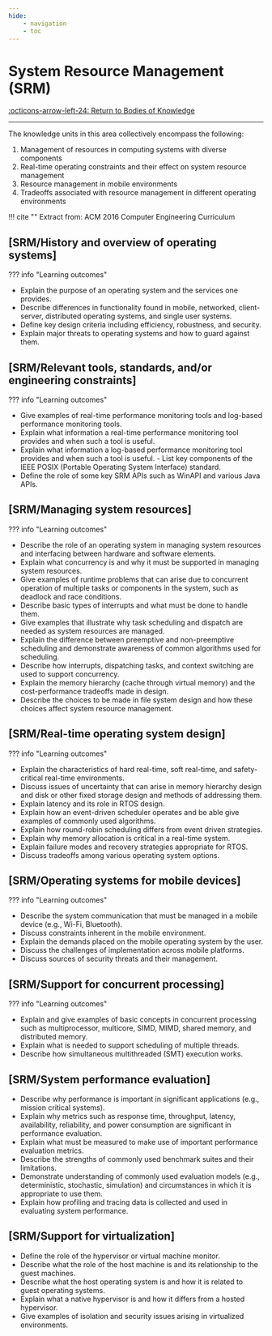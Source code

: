 ```yaml
---
hide:
    - navigation
    - toc
---
```

# System Resource Management (SRM)

[:octicons-arrow-left-24: Return to Bodies of Knowledge](/Bodies-of-Knowledge/)

---

The knowledge units in this area collectively encompass the following:

1. Management of resources in computing systems with diverse components
2. Real-time operating constraints and their effect on system resource management
3. Resource management in mobile environments
4. Tradeoffs associated with resource management in different operating environments

!!! cite ""
    Extract from: ACM 2016 Computer Engineering Curriculum

<!--## Units

---

<div class="container px-4 py-2" id="custom-cards">
    <div class="row row-cols-1 row-cols-lg-3 align-items-stretch g-4 py-3">
        <div class="col">
            <a href="02_Parallelism-Fundamentals">
                <div class="card card-cover h-100 overflow-hidden text-white bg-dark rounded-5 shadow-lg">
                    <div class="d-flex flex-column h-100 p-5 pb-3 text-white text-shadow-1">
                        <h2>PD/Parallelism Fundamentals</h2>
                    </div>
                </div>
            </a>
        </div>
        <div class="col">
            <a href="03_Parallel-Decomposition">
                <div class="card card-cover h-100 overflow-hidden text-white bg-dark rounded-5 shadow-lg">
                    <div class="d-flex flex-column h-100 p-5 pb-3 text-white text-shadow-1">
                        <h2>PD/Parallel Decomposition</h2>
                    </div>
                </div>
            </a>
        </div>
        <div class="col">
            <a href="04_Communication-Coordination">
                <div class="card card-cover h-100 overflow-hidden text-white bg-dark rounded-5 shadow-lg">
                    <div class="d-flex flex-column h-100 p-5 pb-3 text-shadow-1">
                        <h2>PD/Communication and Coordination</h2>
                    </div>
                </div>
            </a>
        </div>
    </div>
    <div class="row row-cols-1 row-cols-lg-3 align-items-stretch g-4 py-3">
        <div class="col">
            <a href="05_Parallel-Algorithms-Analysis-Programming">
                <div class="card card-cover h-100 overflow-hidden text-white bg-dark rounded-5 shadow-lg">
                    <div class="d-flex flex-column h-100 p-5 pb-3 text-white text-shadow-1">
                        <h2>PD/Parallel Algorithms, Analysis, and Programming</h2>
                    </div>
                </div>
            </a>
        </div>
        <div class="col">
            <a href="06_Parallel-Architecture">
                <div class="card card-cover h-100 overflow-hidden text-white bg-dark rounded-5 shadow-lg">
                    <div class="d-flex flex-column h-100 p-5 pb-3 text-white text-shadow-1">
                        <h2>PD/Parallel Architecture</h2>
                    </div>
                </div>
            </a>
        </div>
        <div class="col">
            <a href="07_Parallel-Performance">
                <div class="card card-cover h-100 overflow-hidden text-white bg-dark rounded-5 shadow-lg">
                    <div class="d-flex flex-column h-100 p-5 pb-3 text-shadow-1">
                        <h2>PD/Parallel Performance</h2>
                    </div>
                </div>
            </a>
        </div>
    </div>
    <div class="row row-cols-1 row-cols-lg-3 align-items-stretch g-4 py-3">
        <div class="col">
            <a href="08_Distributed-Systems">
                <div class="card card-cover h-100 overflow-hidden text-white bg-dark rounded-5 shadow-lg">
                    <div class="d-flex flex-column h-100 p-5 pb-3 text-white text-shadow-1">
                        <h2>PD/Distributed Systems</h2>
                    </div>
                </div>
            </a>
        </div>
        <div class="col">
            <a href="09_Cloud-Computing">
                <div class="card card-cover h-100 overflow-hidden text-white bg-dark rounded-5 shadow-lg">
                    <div class="d-flex flex-column h-100 p-5 pb-3 text-white text-shadow-1">
                        <h2>PD/Cloud Computing</h2>
                    </div>
                </div>
            </a>
        </div>
        <div class="col">
            <a href="10_Formal-Models-Semantics">
                <div class="card card-cover h-100 overflow-hidden text-white bg-dark rounded-5 shadow-lg">
                    <div class="d-flex flex-column h-100 p-5 pb-3 text-shadow-1">
                        <h2>PD/Formal Models and Semantics</h2>
                    </div>
                </div>
            </a>
        </div>
    </div>
</div>-->

## [SRM/History and overview of operating systems]

??? info "Learning outcomes"

- Explain the purpose of an operating system and the services one provides.
- Describe differences in functionality found in mobile, networked, client-server, distributed operating systems, and single user systems. 
- Define key design criteria including efficiency, robustness, and security.
- Explain major threats to operating systems and how to guard against them.

## [SRM/Relevant tools, standards, and/or engineering constraints]

??? info "Learning outcomes"

- Give examples of real-time performance monitoring tools and log-based performance monitoring tools.
- Explain what information a real-time performance monitoring tool provides and when such a tool is useful. 
- Explain what information a log-based performance monitoring tool provides and when such a tool is useful. - List key components of the IEEE POSIX (Portable Operating System Interface) standard.
- Define the role of some key SRM APIs such as WinAPI and various Java APIs.

## [SRM/Managing system resources]

??? info "Learning outcomes"

- Describe the role of an operating system in managing system resources and interfacing between hardware and software elements.
- Explain what concurrency is and why it must be supported in managing system resources.
- Give examples of runtime problems that can arise due to concurrent operation of multiple tasks or components in the system, such as deadlock and race conditions.
- Describe basic types of interrupts and what must be done to handle them.
- Give examples that illustrate why task scheduling and dispatch are needed as system resources are managed.
- Explain the difference between preemptive and non-preemptive scheduling and demonstrate awareness of common algorithms used for scheduling.
- Describe how interrupts, dispatching tasks, and context switching are used to support concurrency.
- Explain the memory hierarchy (cache through virtual memory) and the cost-performance tradeoffs made in design.
- Describe the choices to be made in file system design and how these choices affect system resource management.

## [SRM/Real-time operating system design]

??? info "Learning outcomes"

- Explain the characteristics of hard real-time, soft real-time, and safety-critical real-time environments.
- Discuss issues of uncertainty that can arise in memory hierarchy design and disk or other fixed storage design and methods of
addressing them.
- Explain latency and its role in RTOS design.
- Explain how an event-driven scheduler operates and be able give examples of commonly used algorithms.
- Explain how round-robin scheduling differs from event driven strategies.
- Explain why memory allocation is critical in a real-time system.
- Explain failure modes and recovery strategies appropriate for RTOS.
- Discuss tradeoffs among various operating system options.

## [SRM/Operating systems for mobile devices]

??? info "Learning outcomes"

- Describe the system communication that must be managed in a mobile device (e.g., Wi-Fi, Bluetooth). 
- Discuss constraints inherent in the mobile environment.
- Explain the demands placed on the mobile operating system by the user.
- Discuss the challenges of implementation across mobile platforms.
- Discuss sources of security threats and their management. 

## [SRM/Support for concurrent processing]

??? info "Learning outcomes"

- Explain and give examples of basic concepts in concurrent processing such as multiprocessor, multicore, SIMD, MIMD, shared memory, and distributed memory.
- Explain what is needed to support scheduling of multiple threads.
- Describe how simultaneous multithreaded (SMT) execution works.

## [SRM/System performance evaluation]

- Describe why performance is important in significant applications (e.g., mission critical systems).
- Explain why metrics such as response time, throughput, latency, availability, reliability, and power consumption are significant in performance evaluation.
- Explain what must be measured to make use of important performance evaluation metrics.
- Describe the strengths of commonly used benchmark suites and their limitations.
- Demonstrate understanding of commonly used evaluation models (e.g., deterministic, stochastic, simulation) and circumstances in
which it is appropriate to use them.
- Explain how profiling and tracing data is collected and used in evaluating system performance.

## [SRM/Support for virtualization]

- Define the role of the hypervisor or virtual machine monitor.
- Describe what the role of the host machine is and its relationship to the guest machines.
- Describe what the host operating system is and how it is related to guest operating systems. 
- Explain what a native hypervisor is and how it differs from a hosted hypervisor.
- Give examples of isolation and security issues arising in virtualized environments.